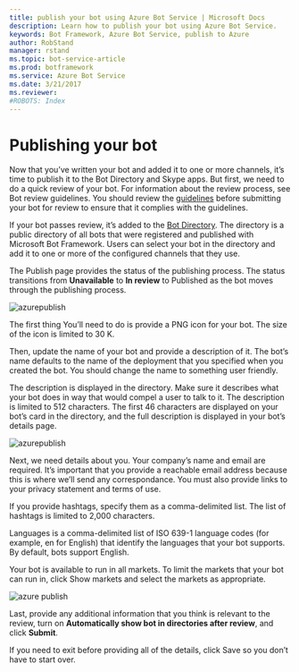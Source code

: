 ```yaml
---
title: publish your bot using Azure Bot Service | Microsoft Docs
description: Learn how to publish your bot using Azure Bot Service.
keywords: Bot Framework, Azure Bot Service, publish to Azure
author: RobStand
manager: rstand
ms.topic: bot-service-article
ms.prod: botframework
ms.service: Azure Bot Service
ms.date: 3/21/2017
ms.reviewer:
#ROBOTS: Index
---
```


# Publishing your bot

Now that you’ve written your bot and added it to one or more channels, it’s time to publish it to the Bot Directory and Skype apps. But first, we need to do a quick review of your bot. For information about the review process, see Bot review guidelines. You should review the [guidelines](~/deploy/review-guidelines.md) before submitting your bot for review to ensure that it complies with the guidelines.

If your bot passes review, it’s added to the [Bot Directory](~/directory-add-bot.md). The directory is a public directory of all bots that were registered and published with Microsoft Bot Framework. Users can select your bot in the directory and add it to one or more of the configured channels that they use.

The Publish page provides the status of the publishing process. The status transitions from **Unavailable** to **In review** to Published as the bot moves through the publishing process.

![azurepublish](~/media/azure_publish1.png)

The first thing You’ll need to do is provide a PNG icon for your bot. The size of the icon is limited to 30 K.

Then, update the name of your bot and provide a description of it. The bot’s name defaults to the name of the deployment that you specified when you created the bot. You should change the name to something user friendly.

The description is displayed in the directory. Make sure it describes what your bot does in way that would compel a user to talk to it. The description is limited to 512 characters. The first 46 characters are displayed on your bot’s card in the directory, and the full description is displayed in your bot’s details page.

![azurepublish](~/media/azure_publish2.png)

Next, we need details about you. Your company’s name and email are required. It’s important that you provide a reachable email address because this is where we’ll send any correspondance. You must also provide links to your privacy statement and terms of use.

If you provide hashtags, specify them as a comma-delimited list. The list of hashtags is limited to 2,000 characters.

Languages is a comma-delimited list of ISO 639-1 language codes (for example, en for English) that identify the languages that your bot supports. By default, bots support English.

Your bot is available to run in all markets. To limit the markets that your bot can run in, click Show markets and select the markets as appropriate.

![azure publish](~/media/azure_publish3.png)

Last, provide any additional information that you think is relevant to the review, turn on **Automatically show bot in directories after review**, and click **Submit**.

If you need to exit before providing all of the details, click Save so you don’t have to start over.

